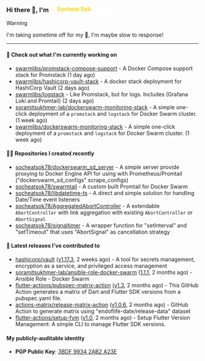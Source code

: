 <h3>
   Hi there 👋,
   I'm <a href="#"><img src="assets/branding.svg" width="177" height="18"></a>
</h3>

> [!WARNING]
> I'm taking sometime off for my 👶, I'm maybe slow to response!

---
#### 👷 Check out what I'm currently working on

- [swarmlibs/promstack-compose-support](https://github.com/swarmlibs/promstack-compose-support) - A Docker Compose support stack for Promstack (1 day ago)
- [swarmlibs/hashicorp-vault-stack](https://github.com/swarmlibs/hashicorp-vault-stack) - A docker stack deployment for HashiCorp Vault (2 days ago)
- [swarmlibs/logstack](https://github.com/swarmlibs/logstack) - Like Promstack, but for logs. Includes (Grafana Loki and Promtail) (2 days ago)
- [soramitsukhmer-lab/dockerswarm-monitoring-stack](https://github.com/soramitsukhmer-lab/dockerswarm-monitoring-stack) - A simple one-click deployment of a `promstack` and `logstack` for Docker Swarm cluster. (1 week ago)
- [swarmlibs/dockerswarm-monitoring-stack](https://github.com/swarmlibs/dockerswarm-monitoring-stack) - A simple one-click deployment of a `promstack` and `logstack` for Docker Swarm cluster. (1 week ago)

#### 👨‍💻 Repositories I created recently

- [socheatsok78/dockerswarm_sd_server](https://github.com/socheatsok78/dockerswarm_sd_server) - A simple server provide proxying to Docker Engine API for using with Prometheus/Promtail (&#34;dockerswarm_sd_configs&#34; scrape_configs)
- [socheatsok78/swarmtail](https://github.com/socheatsok78/swarmtail) - A custom built Promtail for Docker Swarm
- [socheatsok78/libdatetime-ts](https://github.com/socheatsok78/libdatetime-ts) - A direct and simple solution for handling Date/Time event listeners
- [socheatsok78/AggregatedAbortController](https://github.com/socheatsok78/AggregatedAbortController) - A extendable `AbortController` with link aggregation with existing `AbortController` or `AbortSignal`
- [socheatsok78/signaltimer](https://github.com/socheatsok78/signaltimer) - A wrapper function for &#34;setInterval&#34; and &#34;setTimeout&#34; that uses &#34;AbortSignal&#34; as cancellation strategy

#### 🚀 Latest releases I've contributed to

- [hashicorp/vault](https://github.com/hashicorp/vault) ([v1.17.3](https://github.com/hashicorp/vault/releases/tag/v1.17.3), 2 weeks ago) - A tool for secrets management, encryption as a service, and privileged access management
- [soramitsukhmer-lab/ansible-role-docker-swarm](https://github.com/soramitsukhmer-lab/ansible-role-docker-swarm) ([1.1.1](https://github.com/soramitsukhmer-lab/ansible-role-docker-swarm/releases/tag/1.1.1), 2 months ago) - Ansible Role - Docker Swarm
- [flutter-actions/pubspec-matrix-action](https://github.com/flutter-actions/pubspec-matrix-action) ([v1.3](https://github.com/flutter-actions/pubspec-matrix-action/releases/tag/v1.3), 2 months ago) - This GitHub Action generates a matrix of Dart and Flutter SDK versions from a pubspec.yaml file.
- [actions-matrix/release-matrix-action](https://github.com/actions-matrix/release-matrix-action) ([v1.0.6](https://github.com/actions-matrix/release-matrix-action/releases/tag/v1.0.6), 2 months ago) - GitHub Action to generate matrix using &#34;endoflife-date/release-data&#34; dataset
- [flutter-actions/setup-fvm](https://github.com/flutter-actions/setup-fvm) ([v1.0](https://github.com/flutter-actions/setup-fvm/releases/tag/v1.0), 2 months ago) - Setup Flutter Version Management: A simple CLI to manage Flutter SDK versions.

#### My publicly-auditable identity
   - **PGP Public Key**: [3BDF 9934 2AB2 A23E](https://keyserver.ubuntu.com/pks/lookup?search=73E235BAB2858AF5EBBBD4063BDF99342AB2A23E&fingerprint=on&options=mr&op=index)
